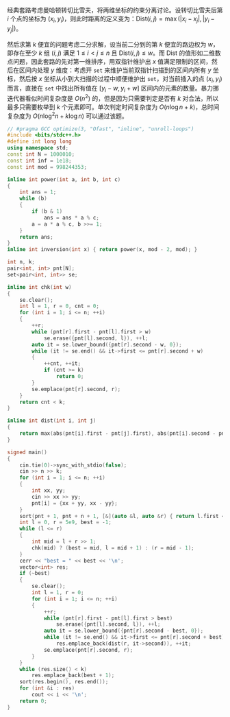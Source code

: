 经典套路考虑曼哈顿转切比雪夫，将两维坐标的约束分离讨论。设转切比雪夫后第 $i$ 个点的坐标为 $(x_i,y_i)$，则此时距离的定义变为：$\text{Dist}(i,j)=\max(|x_i-x_j|,|y_i-y_j|)$。

然后求第 $k$ 便宜的问题考虑二分求解，设当前二分到的第 $k$ 便宜的路边权为 $w$，即存在至少 $k$ 组 $(i,j)$ 满足 $1\le i<j\le n$ 且 $\text{Dist}(i,j)\le w$。而 $\text{Dist}$ 的值形如二维数点问题，因此套路的先对第一维排序，用双指针维护出 $x$ 值满足限制的区间，然后在区间内处理 $y$ 维度：考虑开 `set` 来维护当前双指针扫描到的区间内所有 $y$ 坐标，然后按 $x$ 坐标从小到大扫描的过程中顺便维护出 `set`，对当前插入的点 $(x_i,y_i)$ 而言，直接在 `set` 中找出所有值在 $[y_i-w,y_i+w]$ 区间内的元素的数量。暴力挪迭代器看似时间复杂度是 $O(n^2)$ 的，但是因为只需要判定是否有 $k$ 对合法，所以最多只需要枚举到 $k$ 个元素即可。单次判定时间复杂度为 $O(n\log n+k)$，总时间复杂度为 $O(n\log^2n+k\log n)$ 可以通过该题。

```cpp
// #pragma GCC optimize(3, "Ofast", "inline", "unroll-loops")
#include <bits/stdc++.h>
#define int long long
using namespace std;
const int N = 1000010;
const int inf = 1e18;
const int mod = 998244353;

inline int power(int a, int b, int c)
{
    int ans = 1;
    while (b)
    {
        if (b & 1)
            ans = ans * a % c;
        a = a * a % c, b >>= 1;
    }
    return ans;
}
inline int inversion(int x) { return power(x, mod - 2, mod); }

int n, k;
pair<int, int> pnt[N];
set<pair<int, int>> se;

inline int chk(int w)
{
    se.clear();
    int l = 1, r = 0, cnt = 0;
    for (int i = 1; i <= n; ++i)
    {
        ++r;
        while (pnt[r].first - pnt[l].first > w)
            se.erase({pnt[l].second, l}), ++l;
        auto it = se.lower_bound({pnt[r].second - w, 0});
        while (it != se.end() && it->first <= pnt[r].second + w)
        {
            ++cnt, ++it;
            if (cnt >= k)
                return 0;
        }
        se.emplace(pnt[r].second, r);
    }
    return cnt < k;
}

inline int dist(int i, int j)
{
    return max(abs(pnt[i].first - pnt[j].first), abs(pnt[i].second - pnt[j].second));
}

signed main()
{
    cin.tie(0)->sync_with_stdio(false);
    cin >> n >> k;
    for (int i = 1; i <= n; ++i)
    {
        int xx, yy;
        cin >> xx >> yy;
        pnt[i] = {xx + yy, xx - yy};
    }
    sort(pnt + 1, pnt + n + 1, [&](auto &l, auto &r) { return l.first < r.first; });
    int l = 0, r = 5e9, best = -1;
    while (l <= r)
    {
        int mid = l + r >> 1;
        chk(mid) ? (best = mid, l = mid + 1) : (r = mid - 1);
    }
    cerr << "best = " << best << '\n';
    vector<int> res;
    if (~best)
    {
        se.clear();
        int l = 1, r = 0;
        for (int i = 1; i <= n; ++i)
        {
            ++r;
            while (pnt[r].first - pnt[l].first > best)
                se.erase({pnt[l].second, l}), ++l;
            auto it = se.lower_bound({pnt[r].second - best, 0});
            while (it != se.end() && it->first <= pnt[r].second + best)
                res.emplace_back(dist(r, it->second)), ++it;
            se.emplace(pnt[r].second, r);
        }
    }
    while (res.size() < k)
        res.emplace_back(best + 1);
    sort(res.begin(), res.end());
    for (int &i : res)
        cout << i << '\n';
    return 0;
}

```